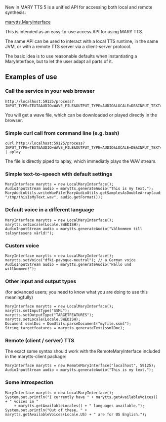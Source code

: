 New in MARY TTS 5 is a unified API for accessing both local and remote synthesis:

[marytts.MaryInterface](https://github.com/marytts/marytts/blob/master/marytts-common/src/main/java/marytts/MaryInterface.java)


This is intended as an easy-to-use access API for using MARY TTS.

The same API can be used to interact with a local TTS runtime, in the same JVM, or with a remote TTS server via a client-server protocol.

The basic idea is to use reasonable defaults when instantiating a MaryInterface, but to let the user adapt all parts of it.

## Examples of use
### Call the service in your web browser
    http://localhost:59125/process?INPUT_TYPE=TEXT&AUDIO=WAVE_FILE&OUTPUT_TYPE=AUDIO&LOCALE=DE&INPUT_TEXT=%22Hallo%20Josef!%22
You will get a wave file, which can be downloaded or played directly in the browser.

### Simple curl call from command line (e.g. bash)
    curl http://localhost:59125/process?INPUT_TYPE=TEXT&AUDIO=WAVE_FILE&OUTPUT_TYPE=AUDIO&LOCALE=DE&INPUT_TEXT=%22Hallo%20Josef!%22 | aplay
The file is directly piped to aplay, which immediatly plays the WAV stream.

### Simple text-to-speech with default settings

    MaryInterface marytts = new LocalMaryInterface();
    AudioInputStream audio = marytts.generateAudio("This is my text.");
    MaryAudioUtils.writeWavFile(MaryAudioUtils.getSamplesAsDoubleArray(audio), "/tmp/thisIsMyText.wav", audio.getFormat());

### Default voice in a different language

    MaryInterface marytts = new LocalMaryInterface();
    marytts.setLocale(Locale.SWEDISH);
    AudioInputStream audio = marytts.generateAudio("Välkommen till talsyntesens värld!");

### Custom voice

    MaryInterface marytts = new LocalMaryInterface();
    marytts.setVoice("dfki-pavoque-neutral"); // a German voice
    AudioInputStream audio = marytts.generateAudio("Hallo und willkommen!");

### Other input and output types

(for advanced users; you need to know what you are doing to use this meaningfully)

    MaryInterface marytts = new LocalMaryInterface();
    marytts.setInputType("SSML");
    marytts.setOutputType("TARGETFEATURES");
    marytts.setLocale(Locale.SWEDISH);
    Document ssmlDoc = DomUtils.parseDocument("myfile.ssml");
    String targetfeatures = marytts.generateText(ssmlDoc);


### Remote (client / server) TTS

The exact same syntax should work with the RemoteMaryInterface included in the marytts-client package:

    MaryInterface marytts = new RemoteMaryInterface("localhost", 59125);
    AudioInputStream audio = marytts.generateAudio("This is my text.");

### Some introspection

    MaryInterface marytts = new LocalMaryInterface();
    System.out.println("I currently have " + marytts.getAvailableVoices() + " voices in "
        + marytts.getAvailableLocales() + " languages available.");
    System.out.println("Out of these, " + marytts.getAvailableVoices(Locale.US) + " are for US English.");

